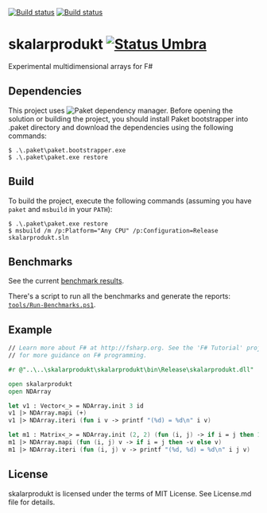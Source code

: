 [![Build status][badge-appveyor]][build-appveyor] 
[![Build status][badge-travis]][build-travis]

# skalarprodukt [![Status Umbra][status-umbra]][andivionian-status-classifier]
Experimental multidimensional arrays for F#

## Dependencies

This project uses ![Paket](https://fsprojects.github.io/Paket/) dependency manager. Before opening the solution or building the project, you should install Paket bootstrapper into .paket directory and download the dependencies using the following commands:

``` console
$ .\.paket\paket.bootstrapper.exe
$ .\.paket\paket.exe restore
```

## Build

To build the project, execute the following commands (assuming you have `paket`
and `msbuild` in your `PATH`):

```console
$ .\.paket\paket.exe restore
$ msbuild /m /p:Platform="Any CPU" /p:Configuration=Release skalarprodukt.sln
```

## Benchmarks

See the current [benchmark results][benchmark-results].

There's a script to run all the benchmarks and generate the reports:
[`tools/Run-Benchmarks.ps1`][run-benchmarks].

## Example

```fsharp
// Learn more about F# at http://fsharp.org. See the 'F# Tutorial' project
// for more guidance on F# programming.

#r @"..\..\skalarprodukt\skalarprodukt\bin\Release\skalarprodukt.dll"

open skalarprodukt
open NDArray

let v1 : Vector<_> = NDArray.init 3 id
v1 |> NDArray.mapi (+)
v1 |> NDArray.iteri (fun i v -> printf "(%d) = %d\n" i v)

let m1 : Matrix<_> = NDArray.init (2, 2) (fun (i, j) -> if i = j then 1 else 0)
m1 |> NDArray.mapi (fun (i, j) v -> if i = j then -v else v)
m1 |> NDArray.iteri (fun (i, j) v -> printf "(%d, %d) = %d\n" i j v)
```

## License

skalarprodukt is licensed under the terms of MIT License. See License.md file for
details.

[benchmark-results]: BenchmarkDotNet.Artifacts/results/
[run-benchmarks]: tools/Run-Benchmarks.ps1

[andivionian-status-classifier]: https://github.com/ForNeVeR/andivionian-status-classifier#status-umbra-
[build-appveyor]: https://ci.appveyor.com/project/gsomix/skalarprodukt/branch/master
[build-travis]: https://travis-ci.org/gsomix/skalarprodukt

[badge-appveyor]: https://ci.appveyor.com/api/projects/status/41vvocbhhb1hx1hq/branch/master?svg=true
[badge-travis]: https://travis-ci.org/gsomix/skalarprodukt.svg?branch=master
[status-umbra]: https://img.shields.io/badge/status-umbra-red.svg
